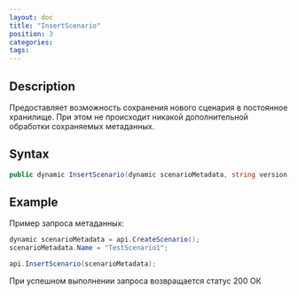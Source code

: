 ```yaml
---
layout: doc
title: "InsertScenario"
position: 3
categories: 
tags:
---
```


## Description
Предоставляет возможность сохранения нового сценария в постоянное хранилище.
При этом не происходит никакой дополнительной обработки сохраняемых метаданных.

## Syntax
```csharp
public dynamic InsertScenario(dynamic scenarioMetadata, string version, string configuration, string document)
```

## Example

Пример запроса метаданных:

```csharp
dynamic scenarioMetadata = api.CreateScenario();
scenarioMetadata.Name = "TestScenario1";

api.InsertScenario(scenarioMetadata);
```

При успешном выполнении запроса возвращается статус 200 ОК

